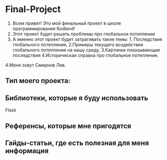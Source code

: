 # Final-Project
1. Всем привет! Это мой финальный проект в школе программирования Kodland!
2. Этот проект будет решать проблемы про глобальное потепление
3. А именно этот проект будет затрагивать такие темы: 1. Последствия глобального потепления, 2.Примеры текущего воздействия глобального потепления на нашу среду, 3.Картинки показывающие последствия 4.Историческая справка
про глобальное потепление.

4.Меня зовут Смирнов Лев.

## Тип моего проекта:
> 

## Библиотеки, которые я буду использовать
Flask
## Референсы, которые мне пригодятся

## Гайды-статьи, где есть полезная для меня информация
